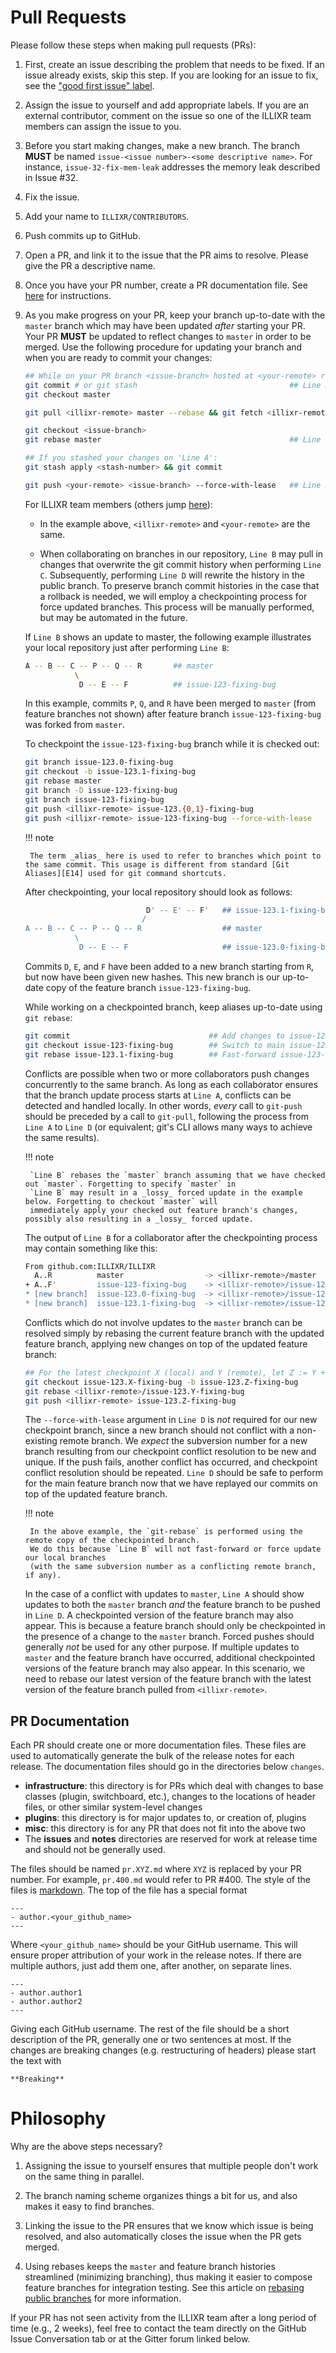 # Pull Requests

Please follow these steps when making pull requests (PRs):

1. First, create an issue describing the problem that needs to be fixed. If an issue already exists, skip this step. If
   you are looking for an issue to fix, see the ["good first issue" label][E12].

2. Assign the issue to yourself and add appropriate labels. If you are an external contributor, comment on the issue so
   one of the ILLIXR team members can assign the issue to you.

3. Before you start making changes, make a new branch. The branch **MUST** be named
   `issue-<issue number>-<some descriptive name>`. For instance, `issue-32-fix-mem-leak` addresses the memory leak
   described in Issue #32.

4. Fix the issue.

5. Add your name to `ILLIXR/CONTRIBUTORS`.

6. Push commits up to GitHub.

7. Open a PR, and link it to the issue that the PR aims to resolve. Please give the PR a descriptive name.

8. Once you have your PR number, create a PR documentation file. See [here][13] for instructions.

9. As you make progress on your PR, keep your branch up-to-date with the `master` branch which may have been updated
   *after* starting your PR. Your PR **MUST** be updated to reflect changes to `master` in order to be merged. Use the
   following procedure for updating your branch and when you are ready to commit your changes:

    ``` bash
    ## While on your PR branch <issue-branch> hosted at <your-remote> repository:
    git commit # or git stash                                  ## Line A
    git checkout master

    git pull <illixr-remote> master --rebase && git fetch <illixr-remote>   ## Line B

    git checkout <issue-branch>
    git rebase master                                          ## Line C

    ## If you stashed your changes on 'Line A':
    git stash apply <stash-number> && git commit

    git push <your-remote> <issue-branch> --force-with-lease   ## Line D
    ```

    For ILLIXR team members (others jump [here][12]):

    - In the example above, `<illixr-remote>` and `<your-remote>` are the same.

    - When collaborating on branches in our repository, `Line B` may pull in changes that overwrite the git commit
      history when performing `Line C`. Subsequently, performing `Line D` will rewrite the history in the public branch.
      To preserve branch commit histories in the case that a rollback is needed, we will employ a checkpointing process
      for force updated branches. This process will be manually performed, but may be automated in the future.

    If `Line B` shows an update to master, the following example illustrates your local repository just after
    performing `Line B`:

    ``` bash
    A -- B -- C -- P -- Q -- R       ## master
               \
                D -- E -- F          ## issue-123-fixing-bug
    ```

    In this example, commits `P`, `Q`, and `R` have been merged to `master`
    (from feature branches not shown) after feature branch `issue-123-fixing-bug` was
    forked from `master`.

    To checkpoint the `issue-123-fixing-bug` branch while it is checked out:

    ```bash
    git branch issue-123.0-fixing-bug                                   ## Make alias for old issue-123-fixing-bug
    git checkout -b issue-123.1-fixing-bug                              ## Make new branch to rebase with master
    git rebase master                                                   ## Replay issue-123-fixing-bug onto master
    git branch -D issue-123-fixing-bug                                  ## Remove old issue-123-fixing-bug
    git branch issue-123-fixing-bug                                     ## Make issue-123-fixing-bug an alias of new branch
    git push <illixr-remote> issue-123.{0,1}-fixing-bug                 ## Push new checkpointed branches to remote
    git push <illixr-remote> issue-123-fixing-bug --force-with-lease    ## Force update issue-123-fixing-bug
    ```

    !!! note

        The term _alias_ here is used to refer to branches which point to the same commit. This usage is different from standard [Git Aliases][E14] used for git command shortcuts.

    After checkpointing, your local repository should look as follows:

    ``` bash
                               D' -- E' -- F'   ## issue-123.1-fixing-bug, issue-123-fixing-bug
                              /
    A -- B -- C -- P -- Q -- R                  ## master
               \
                D -- E -- F                     ## issue-123.0-fixing-bug
    ```

    Commits `D`, `E`, and `F` have been added to a new branch starting from `R`, but now have been given new hashes.
    This new branch is our up-to-date copy of the feature branch `issue-123-fixing-bug`.

    While working on a checkpointed branch, keep aliases up-to-date using `git rebase`:

    ``` bash
    git commit                               ## Add changes to issue-123.1-fixing-bug
    git checkout issue-123-fixing-bug        ## Switch to main issue-123-fixing-bug branch
    git rebase issue-123.1-fixing-bug        ## Fast-forward issue-123-fixing-bug to issue-123.1-fixing-bug
    ```

    Conflicts are possible when two or more collaborators push changes concurrently to the same branch. As long as
    each collaborator ensures that the branch update process starts at `Line A`, conflicts can be detected and handled
    locally. In other words, _every_ call to `git-push` should be preceded by a call to `git-pull`, following the
    process from `Line A` to `Line D` (or equivalent; git's CLI allows many ways to achieve the same results).

    !!! note

        `Line B` rebases the `master` branch assuming that we have checked out `master`. Forgetting to specify `master` in
        `Line B` may result in a _lossy_ forced update in the example below. Forgetting to checkout `master` will
        immediately apply your checked out feature branch's changes, possibly also resulting in a _lossy_ forced update.

    The output of `Line B` for a collaborator after the checkpointing process may contain something like this:

    ``` bash
    From github.com:ILLIXR/ILLIXR
      A..R          master                  -> <illixr-remote>/master
    + A..F'         issue-123-fixing-bug    -> <illixr-remote>/issue-123-fixing-bug  (forced update)
    * [new branch]  issue-123.0-fixing-bug  -> <illixr-remote>/issue-123.0-fixing-bug
    * [new branch]  issue-123.1-fixing-bug  -> <illixr-remote>/issue-123.1-fixing-bug
    ```

    Conflicts which do not involve updates to the `master` branch can be resolved simply by rebasing the current
    feature branch with the updated feature branch, applying new changes on top of the updated feature branch:

    ``` bash
    ## For the latest checkpoint X (local) and Y (remote), let Z := Y + 1 in
    git checkout issue-123.X-fixing-bug -b issue-123.Z-fixing-bug       ## Make new branch issue-123.Z-fixing-bug
    git rebase <illixr-remote>/issue-123.Y-fixing-bug                   ## Replay updates from issue-123.X-fixing-bug
    git push <illixr-remote> issue-123.Z-fixing-bug                     ## Make sure to update issue-123-fixing-bug after
    ```

    The `--force-with-lease` argument in `Line D` is _not_ required for our new checkpoint branch, since a new branch
    should not conflict with a non-existing remote branch. We _expect_ the subversion number for a new branch
    resulting from our checkpoint conflict resolution to be new and unique. If the push fails, another conflict has
    occurred, and checkpoint conflict resolution should be repeated. `Line D` should be safe to perform for the main
    feature branch now that we have replayed our commits on top of the updated feature branch.

    !!! note

        In the above example, the `git-rebase` is performed using the remote copy of the checkpointed branch.
        We do this because `Line B` will not fast-forward or force update our local branches
        (with the same subversion number as a conflicting remote branch, if any).

    In the case of a conflict with updates to `master`, `Line A` should show updates to both the `master` branch _and_
    the feature branch to be pushed in `Line D`. A checkpointed version of the feature branch may also appear. This is
    because a feature branch should only be checkpointed in the presence of a change to the `master` branch. Forced
    pushes should generally _not_ be used for any other purpose. If multiple updates to `master` and the feature
    branch have occurred, additional checkpointed versions of the feature branch may also appear. In this scenario, we
    need to rebase our latest version of the feature branch with the latest version of the feature branch pulled from
    `<illixr-remote>`.

## PR Documentation

Each PR should create one or more documentation files. These files are used to automatically generate the bulk of the
release notes for each release. The documentation files should go in the directories below `changes`.

- **infrastructure**: this directory is for PRs which deal with changes to base classes (plugin, switchboard, etc.),
  changes to the locations of header files, or other similar system-level changes
- **plugins**: this directory is for major updates to, or creation of, plugins
- **misc**: this directory is for any PR that does not fit into the above two
- The **issues** and **notes** directories are reserved for work at release time and should not be generally used.

The files should be named `pr.XYZ.md` where `XYZ` is replaced by your PR number. For example, `pr.400.md` would refer to
PR #400. The style of the files is [markdown][E15]. The top of the file has a special format

<!--- language: lang-none -->

    ---
    - author.<your_github_name>
    ---

Where `<your_github_name>` should be your GitHub username. This will ensure proper attribution of your work in the
release notes. If there are multiple authors, just add them one, after another, on separate lines.

<!--- language: lang-none -->

    ---
    - author.author1
    - author.author2
    ---

Giving each GitHub username. The rest of the file should be a short description of the PR, generally one or two
sentences at most. If the changes are breaking changes (e.g. restructuring of headers) please start the text with

<!--- language: lang-none -->

    **Breaking**

# Philosophy

Why are the above steps necessary?

1. Assigning the issue to yourself ensures that multiple people don't work on the same thing in parallel.

2. The branch naming scheme organizes things a bit for us, and also makes it easy to find branches.

3. Linking the issue to the PR ensures that we know which issue is being resolved, and also automatically closes the
   issue when the PR gets merged.

4. Using rebases keeps the `master` and feature branch histories streamlined (minimizing branching), thus making it
   easier to compose feature branches for integration testing. See this article on [rebasing public branches][E13] for
   more information.

If your PR has not seen activity from the ILLIXR team after a long period of time (e.g., 2 weeks), feel free to contact
the team directly on the GitHub Issue Conversation tab or at the Gitter forum linked below.

[//]: # (- external -)

[E12]:    https://github.com/ILLIXR/ILLIXR/issues?q=is%3Aopen+is%3Aissue+label%3A%22good+first+issue%22

[E13]:    https://redfin.engineering/git-rebasing-public-branches-works-much-better-than-youd-think-ecc9a115aea9

[E14]:    https://git-scm.com/book/en/v2/Git-Basics-Git-Aliases

[E15]:    https://www.markdownguide.org/

[12]:   pull_request.md#philosophy

[13]:   pull_request.md#pr-documentation
